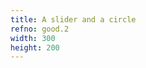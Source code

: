 ```yaml
---
title: A slider and a circle
refno: good.2
width: 300
height: 200
---
```


<script>
function setup() {
  canvas = createCanvas(300, 200);
  aSlider = createSlider(0,100,50,1)
  aSlider.position(10,10)
}

function draw() {
  background(200);
  radius = aSlider.value()
  ellipse(width/2,height/2,radius)
}
</script>
